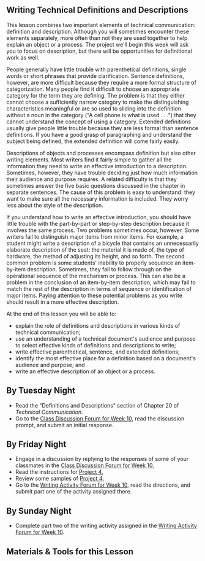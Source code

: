 ## Writing Technical Definitions and Descriptions

This lesson combines two important elements of technical communication: definition and description. Although you will sometimes encounter these elements separately, more often than not they are used together to help explain an object or a process. The project we'll begin this week will ask you to focus on description, but there will be opportunities for definitional work as well.

People generally have little trouble with parenthetical definitions, single words or short phrases that provide clarification. Sentence definitions, however, are more difficult because they require a more formal structure of categorization. Many people find it difficult to choose an appropriate category for the term they are defining. The problem is that they either cannot choose a sufficiently narrow category to make the distinguishing characteristics meaningful or are so used to sliding into the definition without a noun in the category ("A cell phone is what is used . . .") that they cannot understand the concept of using a category. Extended definitions usually give people little trouble because they are less formal than sentence definitions. If you have a good grasp of paragraphing and understand the subject being defined, the extended definition will come fairly easily.

Descriptions of objects and processes encompass definition but also other writing elements. Most writers find it fairly simple to gather all the information they need to write an effective introduction to a description. Sometimes, however, they have trouble deciding just how much information their audience and purpose requires. A related difficulty is that they sometimes answer the five basic questions discussed in the chapter in separate sentences. The cause of this problem is easy to understand: they want to make sure all the necessary information is included. They worry less about the style of the description.

If you understand how to write an effective introduction, you should have little trouble with the part-by-part or step-by-step description because it involves the same process. Two problems sometimes occur, however. Some writers fail to distinguish major items from minor items. For example, a student might write a description of a bicycle that contains an unnecessarily elaborate description of the seat: the material it is made of, the type of hardware, the method of adjusting its height, and so forth. The second common problem is some students' inability to properly sequence an item-by-item description. Sometimes, they fail to follow through on the operational sequence of the mechanism or process. This can also be a problem in the conclusion of an item-by-item description, which may fail to match the rest of the description in terms of sequence or identification of major items. Paying attention to these potential problems as you write should result in a more effective description.

At the end of this lesson you will be able to:

* explain the role of definitions and descriptions in various kinds of technical communication;
* use an understanding of a technical document's audience and purpose to select effective kinds of definitions and descriptions to write;
* write effective parenthetical, sentence, and extended definitions;
* identify the most effective place for a definition based on a document's audience and purpose; and
* write an effective description of an object or a process.

## By Tuesday Night

* Read the "Definitions and Descriptions" section of Chapter 20 of _Technical Communication_.
* Go to the [Class Discussion Forum for Week 10][1], read the discussion prompt, and submit an initial response.

## By Friday Night

* Engage in a discussion by replying to the responses of some of your classmates in the [Class Discussion Forum for Week 10.][1]
* Read the instructions for [Project 4.][3]
* Review some samples of [Project 4.][4]
* Go to the [Writing Activity Forum for Week 10][2], read the directions, and submit part one of the activity assigned there.

## By Sunday Night

* Complete part two of the writing activity assigned in the [Writing Activity Forum for Week 10][2].

## Materials & Tools for this Lesson

[1]: /section/content/default.asp?WCI=Goto&WCU=CRSCNT&MATCH=Class+Discussion+Forum+for+Week+10
[2]: /section/content/default.asp?WCI=Goto&WCU=CRSCNT&MATCH=Writing+Activity+Forum+for+Week+10
[3]: /section/content/default.asp?WCI=Goto&WCU=CRSCNT&MATCH=Project+4+Assignment
[4]: /section/content/default.asp?WCI=Goto&WCU=CRSCNT&MATCH=Project+4+Samples
